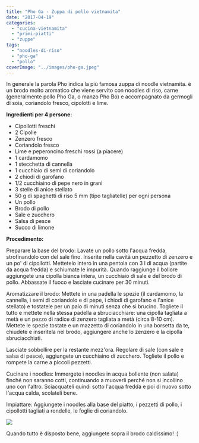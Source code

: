 ```yaml
---
title: "Pho Ga - Zuppa di pollo vietnamita"
date: "2017-04-19"
categories: 
  - "cucina-vietnamita"
  - "primi-piatti"
  - "zuppe"
tags: 
  - "noodles-di-riso"
  - "pho-ga"
  - "pollo"
coverImage: "../images/pho-ga.jpeg"
---
```


In generale la parola Pho indica la più famosa zuppa di noodle vietnamita. é un brodo molto aromatico che viene servito con noodles di riso, carne (generalmente pollo Pho Ga, o manzo Pho Bo) e accompagnato da germogli di soia, coriandolo fresco, cipolotti e lime.

**Ingredienti per 4 persone:**

- Cipollotti freschi
- 2 Cipolle
- Zenzero fresco
- Coriandolo fresco
- Lime e peperoncino freschi rossi (a piacere)
- 1 cardamomo
- 1 stecchetta di cannella
- 1 cucchiaio di semi di coriandolo
- 2 chiodi di garofano
- 1/2 cucchiaino di pepe nero in grani
- 3 stelle di anice stellato
- 50 g di spaghetti di riso 5 mm (tipo tagliatelle) per ogni persona
- Un pollo
- Brodo di pollo
- Sale e zucchero
- Salsa di pesce
- Succo di limone

**Procedimento:**

Preparare la base del brodo: Lavate un pollo sotto l'acqua fredda, strofinandolo con del sale fino. Inserite nella cavità un pezzetto di zenzero e un po' di cipollotti. Mettetelo intero in una pentola con 3 l di acqua (partite da acqua fredda) e schiumate le impurità. Quando raggiunge il bollore aggiungete una cipolla bianca intera, un cucchiaio di sale e del brodo di pollo. Abbassate il fuoco e lasciate cucinare per 30 minuti.

Aromatizzare il brodo: Mettete in una padella le spezie (il cardamomo, la cannella, i semi di coriandolo e di pepe, i chiodi di garofano e l'anice stellato) e tostatele per un paio di minuti senza che si brucino. Togliete il tutto e mettete nella stessa padella a sbruciacchiare: una cipolla tagliata a metà e un pezzo di radice di zenzero tagliata a metà (circa 8-10 cm). Mettete le spezie tostate e un mazzetto di coriandolo in una borsetta da te, chiudete e inseritela nel brodo, aggiungere anche lo zenzero e la cipolla sbruciacchiati.

Lasciate sobbollire per la restante mezz'ora. Regolare di sale (con sale e salsa di pesce), aggiungete un cucchiaino di zucchero. Togliete il pollo e rompete la carne a piccoli pezzetti.

Cucinare i noodles: Immergete i noodles in acqua bollente (non salata) finché non saranno cotti, continuando a muoverli perché non si incollino uno con l'altro. Sciacquateli quindi sotto l'acqua fredda e poi di nuovo sotto l'acqua calda, scolateli bene.

Impiattare: Aggiungete i noodles alla base del piatto, i pezzetti di pollo, i cipollotti tagliati a rondelle, le foglie di coriandolo.

![](http://176.9.41.35:8000/wp-content/uploads/2017/04/pho-ga1.jpeg)

Quando tutto è disposto bene, aggiungete sopra il brodo caldissimo! :)
